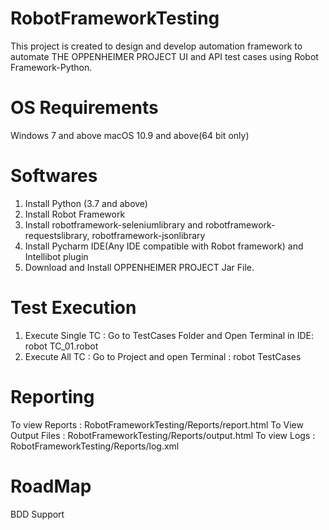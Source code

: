 # RobotFrameworkTesting
This project is created to design and develop automation framework to automate THE OPPENHEIMER PROJECT UI and API test cases using Robot Framework-Python.

# OS Requirements
Windows 7 and above
macOS 10.9 and above(64 bit only)

# Softwares
1. Install Python (3.7 and above)
2. Install Robot Framework
3. Install robotframework-seleniumlibrary and robotframework-requestslibrary, robotframework-jsonlibrary
4. Install Pycharm IDE(Any IDE compatible with Robot framework) and Intellibot plugin
5. Download and Install OPPENHEIMER PROJECT Jar File. 

# Test Execution
1. Execute Single TC : Go to TestCases Folder and Open Terminal in IDE:  robot TC_01.robot
2. Execute All TC : Go to Project and open Terminal :   robot TestCases

# Reporting
To view Reports : RobotFrameworkTesting/Reports/report.html
To View Output Files : RobotFrameworkTesting/Reports/output.html
To view Logs : RobotFrameworkTesting/Reports/log.xml

# RoadMap
BDD Support
